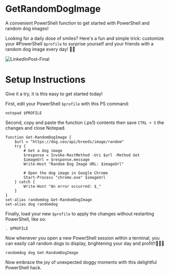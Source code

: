 # GetRandomDogImage
A convenient PowerShell function to get started with PowerShell and random dog images!

Looking for a daily dose of smiles?
Here's a fun and simple trick: customize your #PowerShell `$profile` to surprise yourself and your friends with a random dog image every day! 🐶✨

![LinkedInPost-Final](https://github.com/user-attachments/assets/0f47b0fb-2ffc-4be3-8cff-c50a17a80b94)

# Setup Instructions
Give it a try, it is this easy to get started today!

First, edit your PowerShell `$profile` with this PS command:

`notepad $PROFILE`

Second, copy and paste the function (.ps1) contents then save `CTRL + S` the changes and close Notepad.

```
function Get-RandomDogImage {
    $url = "https://dog.ceo/api/breeds/image/random"
    try {
        # Get a dog image
        $response = Invoke-RestMethod -Uri $url -Method Get
        $imageUrl = $response.message
        Write-Host "Random Dog Image URL: $imageUrl"
        
        # Open the dog image in Google Chrome
        Start-Process "chrome.exe" $imageUrl
    } catch {
        Write-Host "An error occurred: $_"
    }
}
set-alias randomdog Get-RandomDogImage
set-alias dog randomdog
```

Finally, load your new `$profile` to apply the changes without restarting PowerShell, like so:

`. $PROFILE`

Now whenever you open a new PowerShell session within a terminal, you can easily call random dogs to display, brightening your day and profit!!🚀💸💲

`randomdog
dog
Get-RandomDogImage`

Now embrace the joy of unexpected doggy moments with this delightful PowerShell hack.
